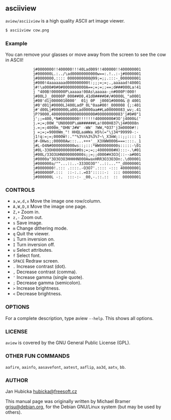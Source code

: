 ---
---

asciiview
-------

`aview/asciiview` is a high quality ASCII art image viewer.

~~~ bash
$ asciiview cow.png
~~~

<!--more-->

### Example
You can remove your glasses or move away from the screen to see the cow in ASCII!

                j#0000000!!400000!!!40Lad009!!400000!!400000001                 
                j#000000L.:../\ad00000000000w==:.!..:-j#0000001                 
                j#0000000,:::: 0000000000@99;=;;.:::-_000000001                 
                j#000!4aaaaaaad000000000t:;;;=;=;.,aaaaad!40001                 
                j#!\a000#0#0#0000000000A==;=;=;;==;d###000La!41                 
                j "400B!000000P\aaaaa!00As\aaaaa-;n#000P!000!                   
                j#00LJ__00000P_000##00,41d0####0#/#0000L_"a0001                 
                j#00'd1j0000010000'  01j 0P  j0001#0000& @ 4001                 
                j#0'd01j#0000LJ400LadP_0L"0aa#00!_000008 {;:401                 
                j#'d00Lj#000000La00Lad0000aa##La00000083_wv;.41                 
                jP?9000,4000000000000000000#00000000083'j#0#0"1                 
                j';;=400,*N#00000000!!!!!!!40000000#3O'j4000&('                 
                j.=;=;00W_"UN0000P\aW######La!000H837\j4#0008n                  
                j.=;=;4000m_"OHN'J#W' -WW' ?WW,*O37'j3m0000#!:                  
                j =;=;=9000Wm_"! HHQLaaWWa_H5%(="\j34*99999-:-                  
                j1!q:=;=;0000W!:.""%3%%%3%3%7~\_X3mW;::;;:::: 1                 
                j#-OHws;;00000Aw:::...+++'__X3XWW0006===::::._1                 
                j#L-O4N#0000000000ws::;:::*WW00000000s:::::-\01                 
                j#0L-33OH0000000000#0s;=;=;;4000000#H):::-.\#01                 
                j#00L/33O3UHN000000000s;;=;;d000#H3O3{::--a#001                 
                j#0000a"3O3O3O3HHHHN000AwaxHRR3O33O3On:.\d00001                 
                j#000000a/""...::..-333OO3O"'..::...""_d0000001                 
                j#0000000!.::: .::::.-O3O7'.:::: -::: 400000001                 
                j#000000P.:::  ::-:.:.=O3':::::-:  ::: 00000001                 
                j#000000L -:.  :::-:- _00,-.::.::  ::  00000001

### CONTROLS
* `a,w,d,x` Move the image one row/column.
* `A,W,D,X` Move the image one page.
* `Z,+` Zoom in.
* `z,-` Zoom out.
* `s` Save image.
* `m` Change dithering mode.
* `q` Quit the viewer.
* `i` Turn inversion on.
* `I` Turn inversion off.
* `u` Select attributes.
* `f` Select font.
* `SPACE` Redraw screen.
* `.` Increase contrast (dot).
* `,` Decrease contrast (comma).
* `'` Increase gamma (single quote).
* `;` Decrease gamma (semicolon).
* `>` Increase brightness.
* `<` Decrease brightness.

### OPTIONS
For a complete description, type aview `--help`.  This shows all options.

### LICENSE
`aview` is covered by the GNU General Public License (GPL).

### OTHER FUN COMMANDS
`aafire`, `aainfo`, `aasavefont`, `aatest`, `aaflip`, `aa3d`, `aatv`, `bb`.

### AUTHOR
Jan Hubicka <hubicka@freesoft.cz>

This manual page was originally written by Michael Bramer <grisu@debian.org>, for the Debian GNU/Linux system (but may be used by others).
